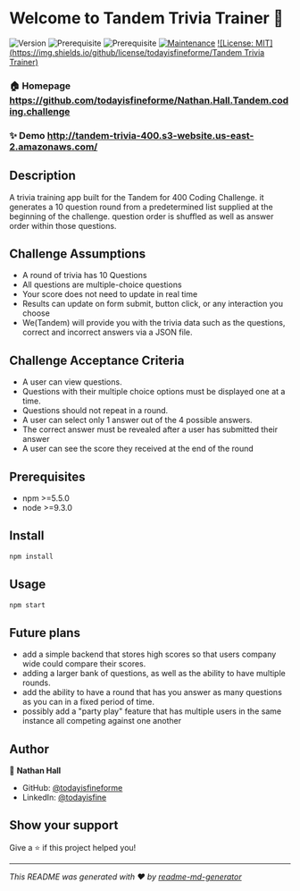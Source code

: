 # Welcome to Tandem Trivia Trainer 👋
![Version](https://img.shields.io/badge/version-1.0.0-blue.svg?cacheSeconds=2592000)
![Prerequisite](https://img.shields.io/badge/npm-%3E%3D5.5.0-blue.svg) 
![Prerequisite](https://img.shields.io/badge/node-%3E%3D9.3.0-blue.svg)
[![Maintenance](https://img.shields.io/badge/Maintained%3F-yes-green.svg)](https://github.com/kefranabg/readme-md-generator/graphs/commit-activity)
[![License: MIT](https://img.shields.io/github/license/todayisfineforme/Tandem Trivia Trainer)](#)


### 🏠 Homepage https://github.com/todayisfineforme/Nathan.Hall.Tandem.coding.challenge

### ✨ Demo http://tandem-trivia-400.s3-website.us-east-2.amazonaws.com/

## Description
 A trivia training app built for the Tandem for 400 Coding Challenge. it generates a 10 question round from a predetermined list supplied at the beginning of the challenge. question order is shuffled as well as answer order within those questions.

## Challenge Assumptions
- A round of trivia has 10 Questions
- All questions are multiple-choice questions
- Your score does not need to update in real time
- Results can update on form submit, button click, or any interaction you choose
- We(Tandem) will provide you with the trivia data such as the questions, correct and incorrect answers via a JSON file.

## Challenge Acceptance Criteria
- A user can view questions.
- Questions with their multiple choice options must be displayed one at a time.
- Questions should not repeat in a round.
- A user can select only 1 answer out of the 4 possible answers.
- The correct answer must be revealed after a user has submitted their answer
- A user can see the score they received at the end of the round

## Prerequisites

- npm >=5.5.0
- node >=9.3.0

## Install

```sh
npm install
```

## Usage

```sh
npm start 
```
## Future plans
- add a simple backend that stores high scores so that users company wide could compare their scores. 
- adding a larger bank of questions, as well as the ability to have multiple rounds.
- add the ability to have a round that has you answer as many questions as you can in a fixed period of time.
- possibly add a "party play" feature that has multiple users in the same instance all competing against one another

## Author

👤 **Nathan Hall**

* GitHub: [@todayisfineforme](https://github.com/todayisfineforme)
* LinkedIn: [@todayisfine](https://linkedin.com/in/todayisfine)

## Show your support

Give a ⭐️ if this project helped you!


***
_This README was generated with ❤️ by [readme-md-generator](https://github.com/kefranabg/readme-md-generator)_
